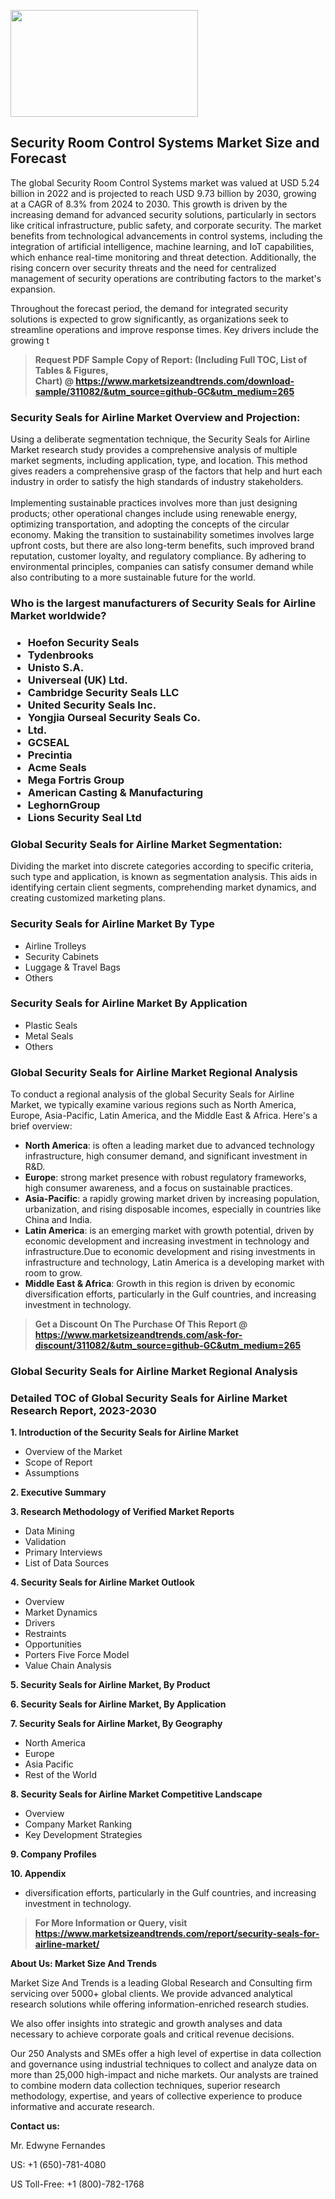 <p><img class="alignnone size-medium wp-image-20088" src="https://ffe5etoiles.com/wp-content/uploads/2024/12/MST1-300x171.png" alt="" width="300" height="171" /></p><h2>Security Room Control Systems Market Size and Forecast</h2><p>The global Security Room Control Systems market was valued at USD 5.24 billion in 2022 and is projected to reach USD 9.73 billion by 2030, growing at a CAGR of 8.3% from 2024 to 2030. This growth is driven by the increasing demand for advanced security solutions, particularly in sectors like critical infrastructure, public safety, and corporate security. The market benefits from technological advancements in control systems, including the integration of artificial intelligence, machine learning, and IoT capabilities, which enhance real-time monitoring and threat detection. Additionally, the rising concern over security threats and the need for centralized management of security operations are contributing factors to the market's expansion.</p><p>Throughout the forecast period, the demand for integrated security solutions is expected to grow significantly, as organizations seek to streamline operations and improve response times. Key drivers include the growing t</p><blockquote id="" class=""><strong>Request PDF Sample Copy of Report: (Including Full TOC, List of Tables &amp; Figures, Chart)&nbsp;@&nbsp;<strong><a href="https://www.marketsizeandtrends.com/download-sample/311082/&utm_source=github-GC&utm_medium=265" target="_blank">https://www.marketsizeandtrends.com/download-sample/311082/&utm_source=github-GC&utm_medium=265</a></strong></strong></blockquote><h3 id="" class="">Security Seals for Airline Market&nbsp;Overview and Projection:</h3><p id="" class="">Using a deliberate segmentation technique, the Security Seals for Airline Market research study provides a comprehensive analysis of multiple market segments, including application, type, and location. This method gives readers a comprehensive grasp of the factors that help and hurt each industry in order to satisfy the high standards of industry stakeholders. <br /> <br />Implementing sustainable practices involves more than just designing products; other operational changes include using renewable energy, optimizing transportation, and adopting the concepts of the circular economy. Making the transition to sustainability sometimes involves large upfront costs, but there are also long-term benefits, such improved brand reputation, customer loyalty, and regulatory compliance. By adhering to environmental principles, companies can satisfy consumer demand while also contributing to a more sustainable future for the world.</p><h3 id="" class="">Who is the largest manufacturers of&nbsp;Security Seals for Airline Market worldwide?</h3><h3 class=""><p><ul><li>Hoefon Security Seals </li><li> Tydenbrooks </li><li> Unisto S.A. </li><li> Universeal (UK) Ltd. </li><li> Cambridge Security Seals LLC </li><li> United Security Seals Inc. </li><li> Yongjia Ourseal Security Seals Co. </li><li> Ltd. </li><li> GCSEAL </li><li> Precintia </li><li> Acme Seals </li><li> Mega Fortris Group </li><li> American Casting & Manufacturing </li><li> LeghornGroup </li><li> Lions Security Seal Ltd</li></ul></p></h3><h3 id="" class="">Global&nbsp;Security Seals for Airline Market Segmentation:</h3><p id="" class="">Dividing the market into discrete categories according to specific criteria, such type and application, is known as segmentation analysis. This aids in identifying certain client segments, comprehending market dynamics, and creating customized marketing plans.</p><h3 id="" class="">Security Seals for Airline Market&nbsp;By Type</h3><p><p><ul><li>Airline Trolleys</li><li> Security Cabinets</li><li> Luggage & Travel Bags</li><li> Others</p></li></ul></p></p><h3 id="" class="">Security Seals for Airline Market&nbsp;By Application</h3><p class=""><p><ul><li>Plastic Seals</li><li> Metal Seals</li><li> Others</li></ul></p></p><h3 id="" class="">Global Security Seals for Airline Market Regional Analysis</h3><p id="" class="">To conduct a regional analysis of the global Security Seals for Airline Market, we typically examine various regions such as North America, Europe, Asia-Pacific, Latin America, and the Middle East &amp; Africa. Here's a brief overview:</p><ul><li><strong>North America</strong>: is often a leading market due to advanced technology infrastructure, high consumer demand, and significant investment in R&amp;D.</li><li><strong>Europe</strong>: strong market presence with robust regulatory frameworks, high consumer awareness, and a focus on sustainable practices.</li><li><strong>Asia-Pacific</strong>: a rapidly growing market driven by increasing population, urbanization, and rising disposable incomes, especially in countries like China and India.</li><li><strong>Latin America</strong>: is an emerging market with growth potential, driven by economic development and increasing investment in technology and infrastructure.Due to economic development and rising investments in infrastructure and technology, Latin America is a developing market with room to grow.</li><li><strong>Middle East &amp; Africa</strong>: Growth in this region is driven by economic diversification efforts, particularly in the Gulf countries, and increasing investment in technology.</li></ul><blockquote id="" class=""><strong>Get a Discount On The Purchase Of This Report @ <strong><a href="https://www.marketsizeandtrends.com/ask-for-discount/311082/&utm_source=github-GC&utm_medium=265" target="_blank">https://www.marketsizeandtrends.com/ask-for-discount/311082/&utm_source=github-GC&utm_medium=265</a></strong></strong></blockquote><h3 id="" class="">Global Security Seals for Airline Market Regional Analysis</h3><h3 id="" class="">Detailed TOC of Global Security Seals for Airline Market Research Report, 2023-2030</h3><p id="" class=""><strong>1. Introduction of the Security Seals for Airline Market</strong></p><ul><li>Overview of the Market</li><li>Scope of Report</li><li>Assumptions</li></ul><p id="" class=""><strong>2. Executive Summary</strong></p><p id="" class=""><strong>3. Research Methodology of Verified Market Reports</strong></p><ul><li>Data Mining</li><li>Validation</li><li>Primary Interviews</li><li>List of Data Sources</li></ul><p id="" class=""><strong>4. Security Seals for Airline Market Outlook</strong></p><ul><li>Overview</li><li>Market Dynamics</li><li>Drivers</li><li>Restraints</li><li>Opportunities</li><li>Porters Five Force Model</li><li>Value Chain Analysis</li></ul><p id="" class=""><strong>5. Security Seals for Airline Market, By Product</strong></p><p id="" class=""><strong>6. Security Seals for Airline Market, By Application</strong></p><p id="" class=""><strong>7. Security Seals for Airline Market, By Geography</strong></p><ul><li>North America</li><li>Europe</li><li>Asia Pacific</li><li>Rest of the World</li></ul><p id="" class=""><strong>8. Security Seals for Airline Market Competitive Landscape</strong></p><ul><li>Overview</li><li>Company Market Ranking</li><li>Key Development Strategies</li></ul><p id="" class=""><strong>9. Company Profiles</strong></p><p id="" class=""><strong>10. Appendix</strong></p><ul><li>diversification efforts, particularly in the Gulf countries, and increasing investment in technology.</li></ul><blockquote id="" class=""><strong>For More Information or Query, visit <strong><strong><a href="https://www.marketsizeandtrends.com/report/security-seals-for-airline-market/" target="_blank">https://www.marketsizeandtrends.com/report/security-seals-for-airline-market/</a></strong></strong></strong></blockquote><p id="" class=""><strong>About Us: Market Size And Trends</strong></p><p id="" class="">Market Size And Trends is a leading Global Research and Consulting firm servicing over 5000+ global clients. We provide advanced analytical research solutions while offering information-enriched research studies.</p><p id="" class="">We also offer insights into strategic and growth analyses and data necessary to achieve corporate goals and critical revenue decisions.</p><p id="" class="">Our 250 Analysts and SMEs offer a high level of expertise in data collection and governance using industrial techniques to collect and analyze data on more than 25,000 high-impact and niche markets. Our analysts are trained to combine modern data collection techniques, superior research methodology, expertise, and years of collective experience to produce informative and accurate research.</p><p id="" class=""><strong>Contact us:</strong></p><p id="" class="">Mr. Edwyne Fernandes</p><p id="" class="">US: +1 (650)-781-4080</p><p id="" class="">US Toll-Free: +1 (800)-782-1768</p>
